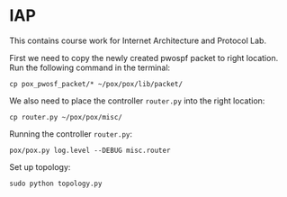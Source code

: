 # IAP
This contains course work for Internet Architecture and Protocol Lab.

First we need to copy the newly created pwospf packet to right location.
Run the following command in the terminal:
```
cp pox_pwosf_packet/* ~/pox/pox/lib/packet/
```

We also need to place the controller `router.py` into the right location:
```
cp router.py ~/pox/pox/misc/
```

Running the controller `router.py`:
```
pox/pox.py log.level --DEBUG misc.router
```

Set up topology:
```
sudo python topology.py
```